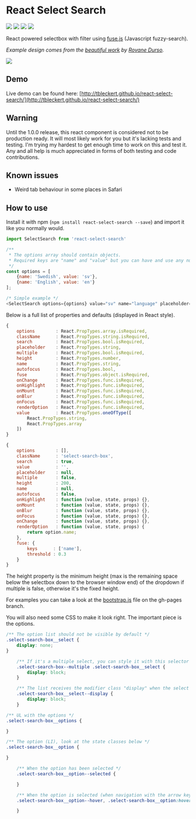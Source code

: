 # React Select Search

![](https://travis-ci.org/tbleckert/react-select-search.svg?branch=master) ![](https://img.shields.io/badge/license-MIT-blue.svg) ![](https://img.shields.io/npm/v/react-select-search.svg) ![](https://img.shields.io/npm/dm/react-select-search.svg)

React powered selectbox with filter using [fuse.js](https://github.com/krisk/Fuse) (Javascript fuzzy-search).

_Example design comes from the [beautiful work](https://dribbble.com/shots/1079035-Select-Album?list=searches&tag=select&offset=20) by [Rovane Durso](https://dribbble.com/RovaneDurso)._

![](https://dl.dropboxusercontent.com/u/6306766/react-select-search.png)

## Demo

Live demo can be found here: [http://tbleckert.github.io/react-select-search/](http://tbleckert.github.io/react-select-search/)

## Warning

Until the 1.0.0 release, this react component is considered not to be production ready. It will most likely work for you but it's lacking tests and testing. I'm trying my hardest to get enough time to work on this and test it. Any and all help is much appreciated in forms of both testing and code contributions.

## Known issues

* Weird tab behaviour in some places in Safari

## How to use

Install it with npm (`npm install react-select-search --save`) and import it like you normally would.

```javascript
import SelectSearch from 'react-select-search'

/**
 * The options array should contain objects.
 * Required keys are "name" and "value" but you can have and use any number of key/value pairs.
 */
const options = [
    {name: 'Swedish', value: 'sv'},
    {name: 'English', value: 'en'}
];

/* Simple example */
<SelectSearch options={options} value="sv" name="language" placeholder="Choose your language" />
```

Below is a full list of properties and defaults (displayed in React style).

```javascript
{
    options        : React.PropTypes.array.isRequired,
    className      : React.PropTypes.string.isRequired,
    search         : React.PropTypes.bool.isRequired,
    placeholder    : React.PropTypes.string,
    multiple       : React.PropTypes.bool.isRequired,
    height         : React.PropTypes.number,
    name           : React.PropTypes.string,
    autofocus      : React.PropTypes.bool,
    fuse           : React.PropTypes.object.isRequired,
    onChange       : React.PropTypes.func.isRequired,
    onHighlight    : React.PropTypes.func.isRequired,
    onMount        : React.PropTypes.func.isRequired,
    onBlur         : React.PropTypes.func.isRequired,
    onFocus        : React.PropTypes.func.isRequired,
    renderOption   : React.PropTypes.func.isRequired,
    value          : React.PropTypes.oneOfType([
        React.PropTypes.string,
        React.PropTypes.array
    ])
}

{
    options        : [],
    className      : 'select-search-box',
    search         : true,
    value          : '',
    placeholder    : null,
    multiple       : false,
    height         : 200,
    name           : null,
    autofocus      : false,
    onHighlight    : function (value, state, props) {},
    onMount        : function (value, state, props) {},
    onBlur         : function (value, state, props) {},
    onFocus        : function (value, state, props) {},
    onChange       : function (value, state, props) {},
    renderOption   : function (value, state, props) {
        return option.name;
    },
    fuse: {
        keys      : ['name'],
        threshold : 0.3
    }
}
```

The height property is the minimum height (max is the remaining space below the selectbox down to the browser window end) of the dropdown if multiple is false, otherwise it's the fixed height.

For examples you can take a look at the [bootstrap.js](https://github.com/tbleckert/react-select-search/blob/gh-pages/bootstrap.js) file on the gh-pages branch.

You will also need some CSS to make it look right. The important piece is the options.

```css
/** The option list should not be visible by default */
.select-search-box__select {
    display: none;
}

    /** If it's a multiple select, you can style it with this selector */
    .select-search-box--multiple .select-search-box__select {
        display: block;
    }

    /** The list receives the modifier class "display" when the select has focus */
    .select-search-box__select--display {
        display: block;
    }

/** UL with the options */
.select-search-box__options {

}

/** The option (LI), look at the state classes below */
.select-search-box__option {

}

    /** When the option has been selected */
    .select-search-box__option--selected {

    }

    /** When the option is selected (when navigation with the arrow keys, up/down) */
    .select-search-box__option--hover, .select-search-box__option:hover {

    }
```
